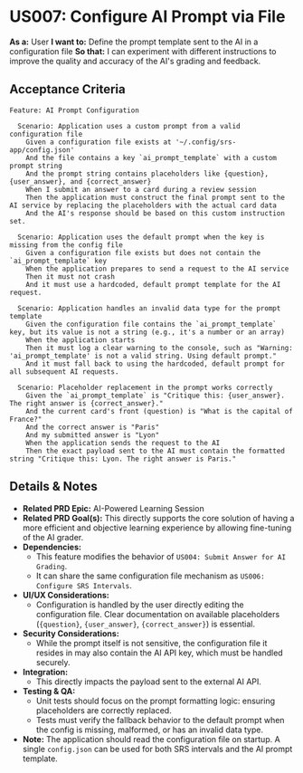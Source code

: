 # US007: Configure AI Prompt via File

**As a:** User
**I want to:** Define the prompt template sent to the AI in a configuration file
**So that:** I can experiment with different instructions to improve the quality and accuracy of the AI's grading and feedback.

## Acceptance Criteria

```gherkin
Feature: AI Prompt Configuration

  Scenario: Application uses a custom prompt from a valid configuration file
    Given a configuration file exists at '~/.config/srs-app/config.json'
    And the file contains a key `ai_prompt_template` with a custom prompt string
    And the prompt string contains placeholders like {question}, {user_answer}, and {correct_answer}
    When I submit an answer to a card during a review session
    Then the application must construct the final prompt sent to the AI service by replacing the placeholders with the actual card data
    And the AI's response should be based on this custom instruction set.

  Scenario: Application uses the default prompt when the key is missing from the config file
    Given a configuration file exists but does not contain the `ai_prompt_template` key
    When the application prepares to send a request to the AI service
    Then it must not crash
    And it must use a hardcoded, default prompt template for the AI request.

  Scenario: Application handles an invalid data type for the prompt template
    Given the configuration file contains the `ai_prompt_template` key, but its value is not a string (e.g., it's a number or an array)
    When the application starts
    Then it must log a clear warning to the console, such as "Warning: 'ai_prompt_template' is not a valid string. Using default prompt."
    And it must fall back to using the hardcoded, default prompt for all subsequent AI requests.

  Scenario: Placeholder replacement in the prompt works correctly
    Given the `ai_prompt_template` is "Critique this: {user_answer}. The right answer is {correct_answer}."
    And the current card's front (question) is "What is the capital of France?"
    And the correct answer is "Paris"
    And my submitted answer is "Lyon"
    When the application sends the request to the AI
    Then the exact payload sent to the AI must contain the formatted string "Critique this: Lyon. The right answer is Paris."
```

## Details & Notes

*   **Related PRD Epic:** AI-Powered Learning Session
*   **Related PRD Goal(s):** This directly supports the core solution of having a more efficient and objective learning experience by allowing fine-tuning of the AI grader.
*   **Dependencies:**
    *   This feature modifies the behavior of `US004: Submit Answer for AI Grading`.
    *   It can share the same configuration file mechanism as `US006: Configure SRS Intervals`.
*   **UI/UX Considerations:**
    *   Configuration is handled by the user directly editing the configuration file. Clear documentation on available placeholders (`{question}`, `{user_answer}`, `{correct_answer}`) is essential.
*   **Security Considerations:**
    *   While the prompt itself is not sensitive, the configuration file it resides in may also contain the AI API key, which must be handled securely.
*   **Integration:**
    *   This directly impacts the payload sent to the external AI API.
*   **Testing & QA:**
    *   Unit tests should focus on the prompt formatting logic: ensuring placeholders are correctly replaced.
    *   Tests must verify the fallback behavior to the default prompt when the config is missing, malformed, or has an invalid data type.
*   **Note:** The application should read the configuration file on startup. A single `config.json` can be used for both SRS intervals and the AI prompt template.